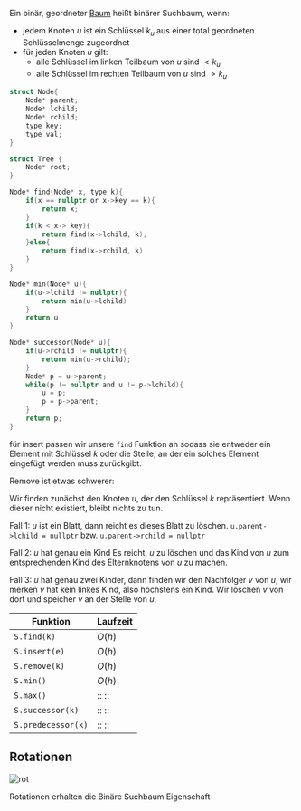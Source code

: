 
Ein binär, geordneter [Baum](Baum.md) heißt binärer Suchbaum, wenn:

- jedem Knoten $u$ ist ein Schlüssel $k_u$  aus einer total geordneten Schlüsselmenge zugeordnet
- für jeden Knoten $u$ gilt:
	- alle Schlüssel im linken Teilbaum von $u$ sind $< k_u$
	- alle Schlüssel im rechten Teilbaum von $u$ sind $> k_u$



```c
struct Node{
	Node* parent;
	Node* lchild;
	Node* rchild;
	type key;
	type val;
}

struct Tree {
	Node* root;
}

Node* find(Node* x, type k){
	if(x == nullptr or x->key == k){
		return x;
	}
	if(k < x-> key){
		return find(x->lchild, k);
	}else{
		return find(x->rchild, k)
	}
}

Node* min(Node* u){
	if(u->lchild != nullptr){
		return min(u->lchild)
	}
	return u
}

Node* successor(Node* u){
	if(u->rchild != nullptr){
		return min(u->rchild);
	}
	Node* p = u->parent;
	while(p != nullptr and u != p->lchild){
		u = p;
		p = p->parent;
	}
	return p;
}
```


für insert passen wir unsere `find` Funktion an sodass sie entweder ein Element mit Schlüssel $k$ oder die Stelle, an der ein solches Element eingefügt werden muss zurückgibt.

Remove ist etwas schwerer:

Wir finden zunächst den Knoten $u$, der den Schlüssel $k$ repräsentiert. Wenn dieser nicht existiert, bleibt nichts zu tun.

Fall 1: $u$ ist ein Blatt, dann reicht es dieses Blatt zu löschen.
`u.parent->lchild = nullptr` bzw. `u.parent->rchild = nullptr`

Fall 2: $u$ hat genau ein Kind
Es reicht, $u$ zu löschen und das Kind von $u$ zum entsprechenden Kind des Elternknotens von $u$ zu machen.

Fall 3: $u$ hat genau zwei Kinder, dann
finden wir den Nachfolger $v$ von $u$, wir merken $v$ hat kein linkes Kind, also höchstens ein Kind. Wir löschen $v$ von dort und speicher $v$ an der Stelle von $u$.


| Funktion           | Laufzeit           |
| ------------------ | ------------------ |
| `S.find(k)`        | $O(h)$ |
| `S.insert(e)`      | $O(h)$ |
| `S.remove(k)`      | $O(h)$ |
| `S.min()`          | $O(h)$       |
| `S.max()`          | :: ::              |
| `S.successor(k)`   | :: ::              |
| `S.predecessor(k)` | :: ::                   |


## Rotationen

![rot](rot.png)

Rotationen erhalten die Binäre Suchbaum Eigenschaft







